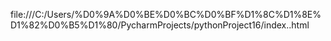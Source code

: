 file:///C:/Users/%D0%9A%D0%BE%D0%BC%D0%BF%D1%8C%D1%8E%D1%82%D0%B5%D1%80/PycharmProjects/pythonProject16/index..html
